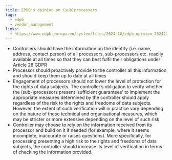 ```yaml
---
title: EPDB's opinion on (sub)processors
tags:
  - edpb
  - vendor_management
links:
  - https://www.edpb.europa.eu/system/files/2024-10/edpb_opinion_202422_relianceonprocessors-sub-processors_en.pdf
---
```

- Controllers should have the information on the identity (i.e. name, address, contact person) of all processors, sub-processors etc. readily available at all times so that they can best fulfil their obligations under Article 28 GDPR
- Processor should proactively provide to the controller all this information and should keep them up to date at all times
- Engagement of processors should not lower the level of protection for the rights of data subjects. The controller’s obligation to verify whether the (sub-)processors present ‘sufficient guarantees’ to implement the appropriate measures determined by the controller should apply regardless of the risk to the rights and freedoms of data subjects. However, the extent of such verification will in practice vary depending on the nature of these technical and organisational measures, which may be stricter or more extensive depending on the level of such risk
- Controller may choose to rely on the information received from its processor and build on it if needed (for example, where it seems incomplete, inaccurate or raises questions). More specifically, for processing presenting a high risk to the rights and freedoms of data subjects, the controller should increase its level of verification in terms of checking the information provided.